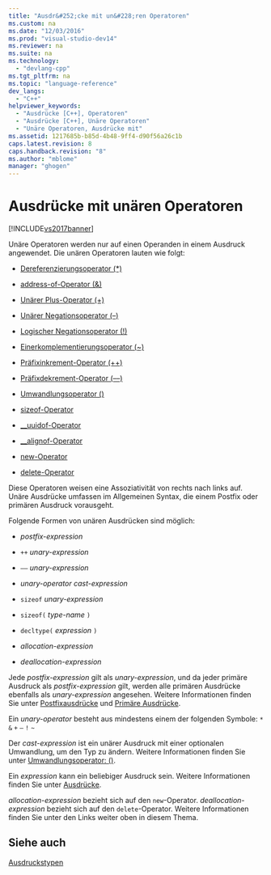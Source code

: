 ```yaml
---
title: "Ausdr&#252;cke mit un&#228;ren Operatoren"
ms.custom: na
ms.date: "12/03/2016"
ms.prod: "visual-studio-dev14"
ms.reviewer: na
ms.suite: na
ms.technology: 
  - "devlang-cpp"
ms.tgt_pltfrm: na
ms.topic: "language-reference"
dev_langs: 
  - "C++"
helpviewer_keywords: 
  - "Ausdrücke [C++], Operatoren"
  - "Ausdrücke [C++], Unäre Operatoren"
  - "Unäre Operatoren, Ausdrücke mit"
ms.assetid: 1217685b-b85d-4b48-9ff4-d90f56a26c1b
caps.latest.revision: 8
caps.handback.revision: "8"
ms.author: "mblome"
manager: "ghogen"
---
```

# Ausdr&#252;cke mit un&#228;ren Operatoren
[!INCLUDE[vs2017banner](../assembler/inline/includes/vs2017banner.md)]

Unäre Operatoren werden nur auf einen Operanden in einem Ausdruck angewendet.  Die unären Operatoren lauten wie folgt:  
  
-   [Dereferenzierungsoperator \(\*\)](../cpp/indirection-operator-star.md)  
  
-   [address\-of\-Operator \(&\)](../cpp/address-of-operator-amp.md)  
  
-   [Unärer Plus\-Operator \(\+\)](../cpp/unary-plus-and-negation-operators-plus-and.md)  
  
-   [Unärer Negationsoperator \(–\)](../misc/unary-negation-operator.md)  
  
-   [Logischer Negationsoperator \(\!\)](../cpp/logical-negation-operator-exclpt.md)  
  
-   [Einerkomplementierungsoperator \(~\)](../cpp/one-s-complement-operator-tilde.md)  
  
-   [Präfixinkrement\-Operator \(\+\+\)](../cpp/prefix-increment-and-decrement-operators-increment-and-decrement.md)  
  
-   [Präfixdekrement\-Operator \(––\)](../cpp/prefix-increment-and-decrement-operators-increment-and-decrement.md)  
  
-   [Umwandlungsoperator \(\)](../cpp/cast-operator-parens.md)  
  
-   [sizeof\-Operator](../cpp/sizeof-operator.md)  
  
-   [\_\_uuidof\-Operator](../cpp/uuidof-operator.md)  
  
-   [\_\_alignof\-Operator](../cpp/alignof-operator.md)  
  
-   [new\-Operator](../cpp/new-operator-cpp.md)  
  
-   [delete\-Operator](../cpp/delete-operator-cpp.md)  
  
 Diese Operatoren weisen eine Assoziativität von rechts nach links auf.  Unäre Ausdrücke umfassen im Allgemeinen Syntax, die einem Postfix oder primären Ausdruck vorausgeht.  
  
 Folgende Formen von unären Ausdrücken sind möglich:  
  
-   *postfix\-expression*  
  
-   `++` *unary\-expression*  
  
-   `––` *unary\-expression*  
  
-   *unary\-operator* *cast\-expression*  
  
-   `sizeof` *unary\-expression*  
  
-   `sizeof(` *type\-name* `)`  
  
-   `decltype(` *expression* `)`  
  
-   *allocation\-expression*  
  
-   *deallocation\-expression*  
  
 Jede *postfix\-expression* gilt als *unary\-expression*, und da jeder primäre Ausdruck als *postfix\-expression* gilt, werden alle primären Ausdrücke ebenfalls als *unary\-expression* angesehen.  Weitere Informationen finden Sie unter [Postfixausdrücke](../cpp/postfix-expressions.md) und [Primäre Ausdrücke](../cpp/primary-expressions.md).  
  
 Ein *unary\-operator* besteht aus mindestens einem der folgenden Symbole: `* &` `+` `–` `!` `~`  
  
 Der *cast\-expression* ist ein unärer Ausdruck mit einer optionalen Umwandlung, um den Typ zu ändern.  Weitere Informationen finden Sie unter [Umwandlungsoperator: \(\)](../cpp/cast-operator-parens.md).  
  
 Ein *expression* kann ein beliebiger Ausdruck sein.  Weitere Informationen finden Sie unter [Ausdrücke](../cpp/expressions-cpp.md).  
  
 *allocation\-expression* bezieht sich auf den `new`\-Operator.  *deallocation\-expression* bezieht sich auf den `delete`\-Operator.  Weitere Informationen finden Sie unter den Links weiter oben in diesem Thema.  
  
## Siehe auch  
 [Ausdruckstypen](../cpp/types-of-expressions.md)